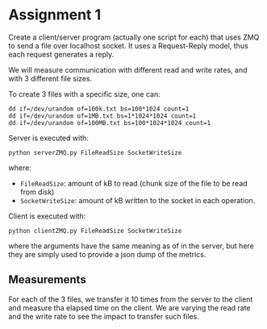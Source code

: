 # Assignment 1
Create a client/server program (actually one script for each) that uses ZMQ to send a file over localhost socket.
It uses a Request-Reply model, thus each request generates a reply.

We will measure communication with different read and write rates, and with 3 different file sizes.

To create 3 files with a specific size, one can:

```commandline
dd if=/dev/urandom of=100k.txt bs=100*1024 count=1
dd if=/dev/urandom of=1MB.txt bs=1*1024*1024 count=1
dd if=/dev/urandom of=100MB.txt bs=100*1024*1024 count=1
```

Server is executed with:
```commandline
python serverZMQ.py FileReadSize SocketWriteSize
```
where:
* `FileReadSize`: amount of kB to read (chunk size of the file to be read from disk)
* `SocketWriteSize`: amount of kB written to the socket in each operation.

Client is executed with:
```commandline
python clientZMQ.py FileReadSize SocketWriteSize
```
where the arguments have the same meaning as of in the server, but here they are simply used to provide a json dump of the metrics.


## Measurements
For each of the 3 files, we transfer it 10 times from the server to the client and measure tha elapsed time on the client.
We are varying the read rate and the write rate to see the impact to transfer such files.